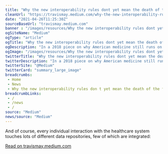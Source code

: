 ```yaml
--- 
title: "Why the new interoperability rules dont yet mean the death of the fax machine"
cleanUrl: "https://travismay.medium.com/why-the-new-interoperability-rules-dont-yet-mean-the-death-of-the-fax-machine-597e19b1d2f"
date: "2021-04-26T11:25:30Z"
sourceBaseUrl: "travismay.medium.com"
banner : "/images/resources/Why the new interoperability rules dont yet mean the death of the fax machine.jpg"
ogSiteName: "Medium"
ogType: "article"
ogTitle: "Why the new interoperability rules dont yet mean the death of the fax machine"
ogDescription: "In a 2018 piece on why American medicine still runs on fax machines, Vox explained why the last decade of US government efforts to automate"
ogImage: "/images/resources/Why the new interoperability rules dont yet mean the death of the fax machine.jpg"
twitterTitle: "Why the new interoperability rules dont yet mean the death of the fax machine"
twitterDescription: "In a 2018 piece on why American medicine still runs on fax machines, Vox explained why the last decade of US government efforts to automate"
twitterSite: "@Medium"
twitterCard: "summary_large_image"
breadcrumbs:
 - Home
 - News
 - Why the new interoperability rules don t yet mean the death of the fax machine
breadcrumbLinks:
 - / 
 - /news
 - / 
source: "Medium"
news/source: "Medium"
---
```

And of course, every individual interaction with the healthcare system touches lots of different data repositories, few of which are integrated:  
  
[Read on travismay.medium.com](https://travismay.medium.com/why-the-new-interoperability-rules-dont-yet-mean-the-death-of-the-fax-machine-597e19b1d2f)
